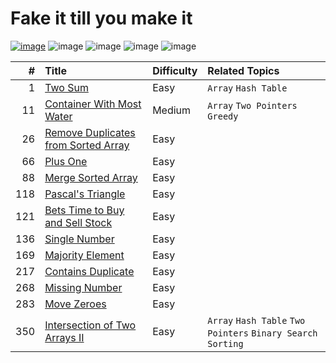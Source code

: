 # Fake it till you make it

[![image](https://img.shields.io/badge/It's%20Me%2C-Jian-blue)](https://leetcode.com/jianliu0616/)
![image](https://img.shields.io/badge/Solved-46%2F2328-orange)
![image](https://img.shields.io/badge/Easy-41-green)
![image](https://img.shields.io/badge/Medium-5-yellow)
![image](https://img.shields.io/badge/Hard-1-red)

| #    | Title | Difficulty | Related Topics |
| ---: | :---- |:---------- | :------------- |
|    1 | [Two Sum](./q00001/README.md) | Easy | `Array` `Hash Table` |
|   11 | [Container With Most Water](./q00011/README.md) | Medium | `Array` `Two Pointers` `Greedy` |
|   26 | [Remove Duplicates from Sorted Array](./q00001/README.md) | Easy | |
|   66 | [Plus One](./q00001/README.md) | Easy | |
|   88 | [Merge Sorted Array](./q00001/README.md) | Easy | |
|  118 | [Pascal's Triangle](./q00001/README.md) | Easy | |
|  121 | [Bets Time to Buy and Sell Stock](./q00001/README.md) | Easy | |
|  136 | [Single Number](./q00001/README.md) | Easy | |
|  169 | [Majority Element](./q00001/README.md) | Easy | |
|  217 | [Contains Duplicate](./q00001/README.md) | Easy | |
|  268 | [Missing Number](./q00001/README.md) | Easy | |
|  283 | [Move Zeroes](./q00001/README.md) | Easy | |
|  350 | [Intersection of Two Arrays II](./q00001/README.md) | Easy | `Array` `Hash Table` `Two Pointers` `Binary Search` `Sorting` |
